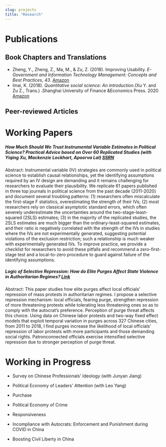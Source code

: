 ```yaml
---
slug: projects
title: "Research"
---
```


# Publications

## Book Chapters and Translations

* Zheng, Y., Zheng, Z., Ma, M., & Zu, Z. (2018). Improving Usability. *E-Government and Information Technology Management: Concepts and Best Practices*, *43*. [Amazon](https://www.amazon.com/Government-Information-Technology-Management-Practices-ebook/dp/B07JZL1CX9)
* Imai, K. (2018). *Quantitative social science: An introduction*.(Xu Y. and Zu Z., Trans.) .Shanghai University of Finance &Economics Press. 2020 [Amazon](https://www.amazon.com/%E9%87%8F%E5%8C%96%E7%A4%BE%E4%BC%9A%E7%A7%91%E5%AD%A6%E5%AF%BC%E8%AE%BA-%E5%8C%A1%E6%97%B6%E6%96%B0%E6%96%B9%E6%B3%95%E7%B3%BB%E5%88%97-%E6%97%A5-%E4%BB%8A%E4%BA%95%E8%80%95%E4%BB%8B/dp/7564236108/ref=sr_1_1?crid=A1XL2O4PSCRA&dchild=1&keywords=%E9%87%8F%E5%8C%96%E7%A4%BE%E4%BC%9A%E7%A7%91%E5%AD%A6%E5%AF%BC%E8%AE%BA&qid=1635192908&sprefix=%E9%87%8F%E5%8C%96%E7%A4%BE%E4%BC%9A%E7%A7%91%E5%AD%A6%E5%AF%BC%E8%AE%BA%2Caps%2C203&sr=8-1)

## Peer-reviewed Articles



# Working Papers

##### How Much Should We Trust Instrumental Variable Estimates in Political Science? Practical Advice based on Over 60 Replicated Studies (with Yiqing Xu, Mackenzie Lockhart, Apoorva Lal) [SSRN](https://papers.ssrn.com/sol3/papers.cfm?abstract_id=3905329)

Abstract: Instrumental variable (IV) strategies are commonly used in political science to establish causal relationships, yet the identifying assumptions required by an IV design are demanding and it remains challenging for researchers to evaluate their plausibility. We replicate 61 papers published in three top journals in political science from the past decade (2011-2020) and document several troubling patterns: (1) researchers often miscalculate the first-stage F statistics, overestimating the strength of their IVs; (2) most researchers rely on classical asymptotic standard errors, which often severely underestimate the uncertainties around the two-stage-least-squared (2SLS) estimates; (3) in the majority of the replicated studies, the 2SLS estimates are much bigger than the ordinary-least-squared estimates, and their ratio is negatively correlated with the strength of the IVs in studies where the IVs are not experimentally generated, suggesting potential violations of the exclusion restriction; such a relationship is much weaker with experimentally generated IVs. To improve practice, we provide a checklist for researchers to avoid these pitfalls and recommend a zero-first-stage test and a local-to-zero procedure to guard against failure of the identifying assumptions.



##### Logic of Selective Repression: How do Elite Purges Affect State Violence in Authoritarian Regimes? [Link](https://dukespace.lib.duke.edu/dspace/bitstream/handle/10161/20790/Zu_duke_0066N_15620.pdf?sequence=1&isAllowed=y)

Abstract: This paper studies how elite purges affect local officials’ repression of mass protests in authoritarian regimes. I propose a selective repression mechanism: local officials, fearing purge, strengthen repression of more threatening protests while tolerating less threatening ones so as to comply with the autocrat’s preference. Perception of purge threat affects this choice. Using data on Chinese labor protests and two-way fixed effect models that exploit temporal variation in purges across 327 Chinese cities, from 2011 to 2018, I find purges increase the likelihood of local officials’ repression of labor protests with more participants and those demanding social rights. Patronconnected officials exercise intensified selective repression due to stronger perception of purge threat.

# Working in Progress

* Survey on Chinese Professionals' Ideology (with Junyan Jiang)

* Political Economy of Leaders' Attention (with Leo Yang)

* Purchase 

* Political Economy of Crime

* Responsiveness

* Incompliance with Autocrats: Enforcement and Punishment during COVID in China

* Boosting Civil Liberty in China

  
